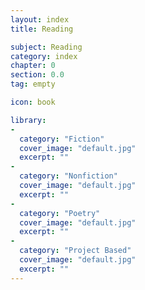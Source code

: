 ```yaml
---
layout: index
title: Reading

subject: Reading
category: index
chapter: 0
section: 0.0
tag: empty

icon: book

library:
-
  category: "Fiction"
  cover_image: "default.jpg"
  excerpt: ""
-
  category: "Nonfiction"
  cover_image: "default.jpg"
  excerpt: ""
-
  category: "Poetry"
  cover_image: "default.jpg"
  excerpt: ""
-
  category: "Project Based"
  cover_image: "default.jpg"
  excerpt: ""
---
```

